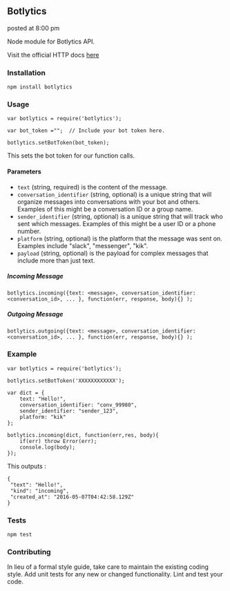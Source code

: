Botlytics
---------
<p class="post-meta">posted at 8:00 pm</p>

Node module for Botlytics API.

Visit the official HTTP docs [here](http://botlytics.api-docs.io/)

### Installation

  `npm install botlytics`


### Usage
```
var botlytics = require('botlytics');

var bot_token ="";  // Include your bot token here. 

botlytics.setBotToken(bot_token);  
```  
  
  This sets the bot token for our function calls.

#### Parameters
- `text` (string, required) is the content of the message.
- `conversation_identifier` (string, optional) is a unique string that will organize messages into conversations with your bot and others. Examples of this might be a conversation ID or a group name.
- `sender_identifier` (string, optional) is a unique string that will track who sent which messages. Examples of this might be a user ID or a phone number.
- `platform` (string, optional) is the platform that the message was sent on. Examples include "slack", "messenger", "kik".
- `payload` (string, optional) is the payload for complex messages that include more than just text.
  
##### Incoming Message
```
botlytics.incoming({text: <message>, conversation_identifier: <conversation_id>, ... }, function(err, response, body){} );
```
##### Outgoing Message
```
botlytics.outgoing({text: <message>, conversation_identifier: <conversation_id>, ... }, function(err, response, body){} );
```  
        
### Example
```
var botlytics = require('botlytics');

botlytics.setBotToken('XXXXXXXXXXXX');

var dict = {
    text: "Hello!",
    conversation_identifier: "conv_99980",
    sender_identifier: "sender_123",
    platform: "kik"
};

botlytics.incoming(dict, function(err,res, body){
    if(err) throw Error(err);
    console.log(body);
});
```
 This outputs :
 ```
{
  "text": "Hello!",
  "kind": "incoming",
  "created_at": "2016-05-07T04:42:58.129Z"
}
```  
### Tests

  `npm test`

### Contributing

In lieu of a formal style guide, take care to maintain the existing coding style. Add unit tests for any new or changed functionality. Lint and test your code.